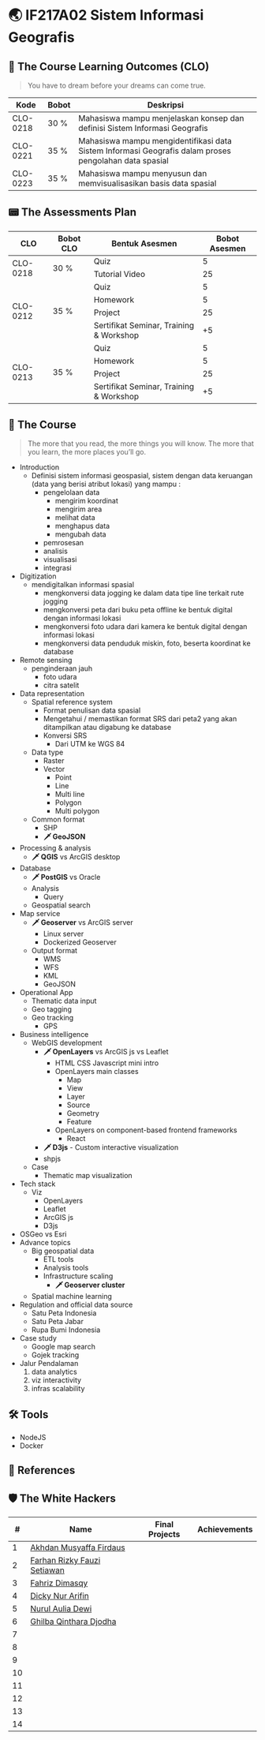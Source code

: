 # 🌏 IF217A02 Sistem Informasi Geografis

## 🌟 The Course Learning Outcomes (CLO)

> You have to dream before your dreams can come true.

|Kode|Bobot|Deskripsi|
|---|---|---|
|CLO-0218|30 %|Mahasiswa mampu menjelaskan konsep dan definisi Sistem Informasi Geografis|
|CLO-0221|35 %|Mahasiswa mampu mengidentifikasi data Sistem Informasi Geografis dalam proses pengolahan data spasial|
|CLO-0223|35 %|Mahasiswa mampu menyusun dan memvisualisasikan basis data spasial|

## 📟 The Assessments Plan

<table>
    <thead>
        <tr>
            <th>CLO</th>
            <th>Bobot CLO</th>
            <th>Bentuk Asesmen</th>
            <th>Bobot Asesmen</th>
        </tr>
    </thead>
    <tbody>
        <tr>
            <td rowspan=3>CLO-0218</td>
            <td rowspan=3>30 %</td>
        </tr>
        <tr>
            <td>Quiz</td><td>5</td>
        </tr>
        <tr>
            <td>Tutorial Video</td><td>25</td>
        </tr>
        <tr>
            <td rowspan=5>CLO-0212</td>
            <td rowspan=5>35 %</td>
        </tr>
        <tr>
            <td>Quiz</td><td>5</td>
        </tr>
        <tr>
            <td>Homework</td><td>5</td>
        </tr>
        <tr>
            <td>Project</td><td>25</td>
        </tr>
        <tr>
            <td>Sertifikat Seminar, Training & Workshop</td><td>+5</td>
        </tr>
        <tr>
            <td rowspan=5>CLO-0213</td>
            <td rowspan=5>35 %</td>
        </tr>
        <tr>
            <td>Quiz</td><td>5</td>
        </tr>
        <tr>
            <td>Homework</td><td>5</td>
        </tr>
        <tr>
            <td>Project</td><td>25</td>
        </tr>
        <tr>
            <td>Sertifikat Seminar, Training & Workshop</td><td>+5</td>
        </tr>
    </tbody>
</table>

## 🌷 The Course
> The more that you read, the more things you will know. The more that you learn, the more places you’ll go.

- Introduction
  - Definisi sistem informasi geospasial, sistem dengan data keruangan (data yang berisi atribut lokasi) yang mampu :
    - pengelolaan data
      - mengirim koordinat
      - mengirim area
      - melihat data
      - menghapus data
      - mengubah data
    - pemrosesan
    - analisis
    - visualisasi
    - integrasi
- Digitization
  - mendigitalkan informasi spasial
    - mengkonversi data jogging ke dalam data tipe line terkait rute jogging
    - mengkonversi peta dari buku peta offline ke bentuk digital dengan informasi lokasi
    - mengkonversi foto udara dari kamera ke bentuk digital dengan informasi lokasi
    - mengkonversi data penduduk miskin, foto, beserta koordinat ke database
- Remote sensing
  - penginderaan jauh
    - foto udara
    - citra satelit
- Data representation
  - Spatial reference system
    - Format penulisan data spasial
    - Mengetahui / memastikan format SRS dari peta2 yang akan ditampilkan atau digabung ke database
    - Konversi SRS
      - Dari UTM ke WGS 84
  - Data type
    - Raster
    - Vector
      - Point
      - Line
      - Multi line
      - Polygon
      - Multi polygon
  - Common format
    - SHP
    - **🗡 GeoJSON**
- Processing & analysis
  - **🗡 QGIS** vs ArcGIS desktop
- Database
  - **🗡 PostGIS** vs Oracle
  - Analysis
    - Query
  - Geospatial search
- Map service
  - **🗡 Geoserver** vs ArcGIS server
    - Linux server
    - Dockerized Geoserver
  - Output format
    - WMS
    - WFS
    - KML
    - GeoJSON
- Operational App
  - Thematic data input
  - Geo tagging
  - Geo tracking
    - GPS
- Business intelligence
  - WebGIS development
    - **🗡 OpenLayers** vs ArcGIS js vs Leaflet
      - HTML CSS Javascript mini intro
      - OpenLayers main classes
        - Map
        - View
        - Layer
        - Source
        - Geometry
        - Feature
      - OpenLayers on component-based frontend frameworks
        - React
    - **🗡 D3js** - Custom interactive visualization
    - shpjs
  - Case
    - Thematic map visualization
- Tech stack
  - Viz
    - OpenLayers
    - Leaflet
    - ArcGIS js
    - D3js
- OSGeo vs Esri
- Advance topics
  - Big geospatial data
    - ETL tools
    - Analysis tools
    - Infrastructure scaling
      - **🗡 Geoserver cluster**
  - Spatial machine learning
- Regulation and official data source
  - Satu Peta Indonesia
  - Satu Peta Jabar
  - Rupa Bumi Indonesia
- Case study
  - Google map search
  - Gojek tracking
- Jalur Pendalaman
  1. data analytics
  2. viz interactivity
  3. infras scalability
 
## 🛠 Tools
- NodeJS
- Docker

## 📖 References

## 🛡 The White Hackers
\# | Name | Final Projects | Achievements
---|---|---|---
1 | [Akhdan Musyaffa Firdaus](https://github.com/AkhdanFirdaus/2223-IF217A02-sig) | | 
2 | [Farhan Rizky Fauzi Setiawan](https://github.com/farhanrizkyyyy/2223-IF217A02-sig) | | 
3 | [Fahriz Dimasqy](https://github.com/fahrizdimasqy/2223-IF217A02-sig) | | 
4 | [Dicky Nur Arifin](https://github.com/Dna2961/2223-IF217A02-sig.git) | | 
5 | [Nurul Aulia Dewi](https://github.com/NurulAuliaDewi/2223-IF217A02-sig) | | 
6 | [Ghilba Qinthara Djodha](https://github.com/ghilba/2223-IF217A02-sig) | | 
7 | []() | | 
8 | []() | | 
9 | []() | | 
10 | []() | | 
11 | []() | | 
12 | []() | | 
13 | []() | | 
14 | []() | | 
